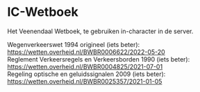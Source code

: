 # IC-Wetboek
Het Veenendaal Wetboek, te gebruiken in-character in de server.   

Wegenverkeerswet 1994 origineel (iets beter): https://wetten.overheid.nl/BWBR0006622/2022-05-20   
Reglement Verkeersregels en Verkeersborden 1990 (iets beter): https://wetten.overheid.nl/BWBR0004825/2021-07-01    
Regeling optische en geluidssignalen 2009 (iets beter): https://wetten.overheid.nl/BWBR0025357/2021-01-05   
